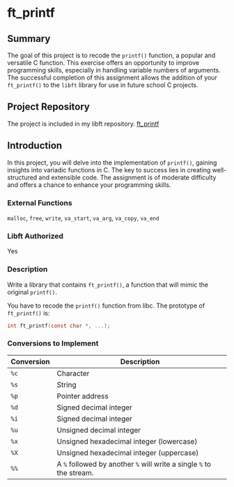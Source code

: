 # ft_printf

## Summary
The goal of this project is to recode the `printf()` function, a popular and versatile C function. This exercise offers an opportunity to improve programming skills, especially in handling variable numbers of arguments. The successful completion of this assignment allows the addition of your `ft_printf()` to the `libft` library for use in future school C projects.

## Project Repository
The project is included in my libft repository.
[ft_printf](https://github.com/ele-sage/42/blob/master/Core/libft/srcs/projects/ft_printf.c)

## Introduction
In this project, you will delve into the implementation of `printf()`, gaining insights into variadic functions in C. The key to success lies in creating well-structured and extensible code. The assignment is of moderate difficulty and offers a chance to enhance your programming skills.

### External Functions
`malloc`, `free`, `write`, `va_start`, `va_arg`, `va_copy`, `va_end`

### Libft Authorized
Yes

### Description
Write a library that contains `ft_printf()`, a function that will mimic the original `printf()`.

You have to recode the `printf()` function from libc. The prototype of `ft_printf()` is:
```c
int ft_printf(const char *, ...);
```

### Conversions to Implement

| Conversion | Description |
| --- | --- |
| `%c` | Character |
| `%s` | String |
| `%p` | Pointer address |
| `%d` | Signed decimal integer |
| `%i` | Signed decimal integer |
| `%u` | Unsigned decimal integer |
| `%x` | Unsigned hexadecimal integer (lowercase) |
| `%X` | Unsigned hexadecimal integer (uppercase) |
| `%%` | A `%` followed by another `%` will write a single `%` to the stream. |

